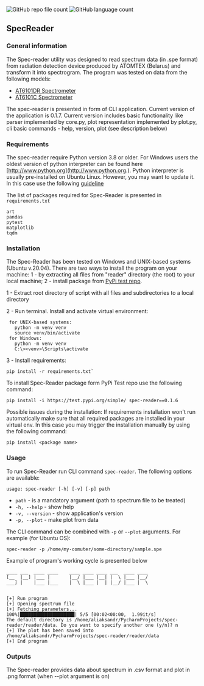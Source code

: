 ![GitHub repo file count](https://img.shields.io/github/directory-file-count/ADv0rnik/SpecReader?style=flat-square) ![GitHub language count](https://img.shields.io/github/languages/count/ADv0rnik/SpecReader?style=flat-square)

## SpecReader
### General information
The Spec-reader utility was designed to read spectrum data (in .spe format) from radiation detection device produced by 
ATOMTEX (Belarus) and transform it into spectrogram. The program was tested on data from the following models:
- [AT6101DR Spectrometer](https://atomtex.com/en/at6101dr-spectrometer)
- [AT6101C Spectrometer](https://atomtex.com/en/portable-spectrometers-backpack-based-radiation-detectors-brd/at6101c-at6101cm-spectrometers)

The spec-reader is presented in form of CLI application. Current version of the application is 0.1.7. Current version includes basic functionality like parser implemented by core.py, plot representation implemented by plot.py, cli basic commands - help, version, plot (see description below) 

### Requirements

The spec-reader require Python version 3.8 or older. For Windows users the oldest version of python interpreter can be found
here [http://www.python.org](http://www.python.org.). Python interpreter is usually pre-installed on Ubuntu Linux. However,
you may want to update it. In this case use the following [guideline](https://linuxize.com/post/how-to-install-python-3-9-on-ubuntu-20-04/)

The list of packages required for Spec-Reader is presented in `requirements.txt`

```commandline
art
pandas
pytest
matplotlib
tqdm
```

### Installation 
The Spec-Reader has been tested on Windows and UNIX-based systems (Ubuntu v.20.04).
There are two ways to install the program on your machine: 1 - by extracting all files from "reader" directory (the root)
to your local machine; 2 - install package from [PyPi test repo](https://test.pypi.org/project/spec-reader/).

1 - Extract root directory of script with all files and subdirectories to a local directory

2 - Run terminal. Install and activate virtual environment:

     for UNIX-based systems:
       python -m venv venv
       source venv/bin/activate
     for Windows:    
       python -m venv venv
       C:\><venv>\Scripts\activate

3 - Install requirements: 

    pip install -r requirements.txt`

To install Spec-Reader package form PyPi Test repo use the following command:

`pip install -i https://test.pypi.org/simple/ spec-reader==0.1.6`

Possible issues during the installation:
If requirements installation won't run automatically make sure that all required packages are installed in your virtual env.
In this case you may trigger the installation manually by using the following command:

`pip install <package name>`

### Usage

To run Spec-Reader run CLI command `spec-reader`. The following options are available:

`usage: spec-reader [-h] [-v] [-p] path`

* `path` - is a mandatory argument (path to spectrum file to be treated) 
* `-h, --help` - show help
* `-v, --version` - show application's version
* `-p, --plot` - make plot from data

The CLI command can be combined with `-p` or `--plot` arguments. For example (for Ubuntu OS):

`spec-reader -p /home/my-comuter/some-directory/sample.spe`

Example of program's working cycle is presented below

```commandline
____ ___  ____ ____    ____ ____ ____ ___  ____ ____ 
[__  |__] |___ |       |__/ |___ |__| |  \ |___ |__/ 
___] |    |___ |___    |  \ |___ |  | |__/ |___ |  \ 


[+] Run program
[+] Opening spectrum file
[+] Fetching parameters...
100%|████████████████████| 5/5 [00:02<00:00,  1.99it/s]                                                                                                   
The default directory is /home/aliaksandr/PycharmProjects/spec-reader/reader/data. Do you want to specify another one (y/n)? n
[+] The plot has been saved into /home/aliaksandr/PycharmProjects/spec-reader/reader/data
[+] End program
```

### Outputs

The Spec-reader provides data about spectrum in .csv format and plot in .png format (when --plot argument is on)
